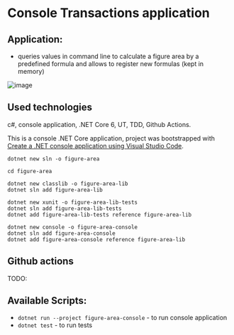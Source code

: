 # Console Transactions application

## Application:
- queries values in command line to calculate a figure area by a predefined formula and allows to register new formulas (kept in memory)

![image](https://user-images.githubusercontent.com/2094015/190881448-bc6dcf22-bb17-4b5a-84af-a3a72e9b68f5.png)

## Used technologies
c#, console application, .NET Core 6, UT, TDD, Github Actions.

This is a console .NET Core application, project was bootstrapped with [Create a .NET console application using Visual Studio Code](https://docs.microsoft.com/en-us/dotnet/core/tutorials/with-visual-studio-code?pivots=dotnet-6-0).

```
dotnet new sln -o figure-area 

cd figure-area 

dotnet new classlib -o figure-area-lib 
dotnet sln add figure-area-lib

dotnet new xunit -o figure-area-lib-tests 
dotnet sln add figure-area-lib-tests
dotnet add figure-area-lib-tests reference figure-area-lib

dotnet new console -o figure-area-console
dotnet sln add figure-area-console
dotnet add figure-area-console reference figure-area-lib
```

## Github actions
TODO: 

## Available Scripts:

- `dotnet run --project figure-area-console` - to run console application
- `dotnet test` - to run tests
